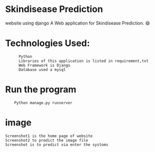 # Skindisease Prediction
website using django
A Web application for Skindisease Prediction. 😄
 
# Technologies Used:
          Python
          Libraries of this application is listed in requirement,txt
          Web Framework is Django
          Database used a mysql
# Run the program
        Python manage.py runserver
# image
	Screenshot1 is the home page of website
	Screenshot2 to predict the image file
	Screenshot is to predict via enter the systoms
